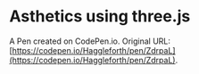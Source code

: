 # Asthetics using three.js

A Pen created on CodePen.io. Original URL: [https://codepen.io/Haggleforth/pen/ZdrpaL](https://codepen.io/Haggleforth/pen/ZdrpaL).


